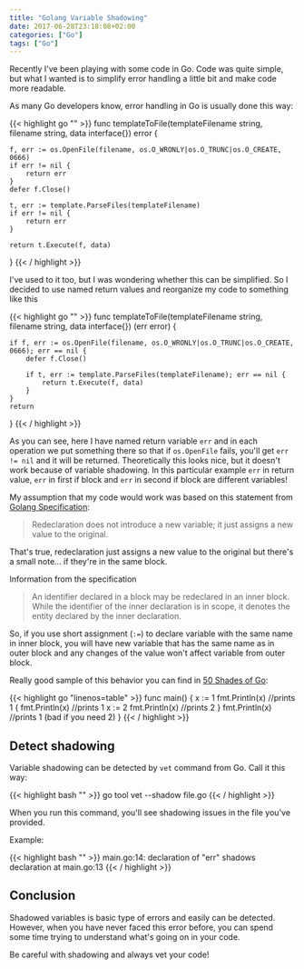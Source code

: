 ```yaml
---
title: "Golang Variable Shadowing"
date: 2017-06-28T23:18:08+02:00
categories: ["Go"]
tags: ["Go"]
---
```


Recently I've been playing with some code in Go. Code was quite simple, but what I wanted is to simplify error handling a little bit and make code more readable.

As many Go developers know, error handling in Go is usually done this way:

{{< highlight go "" >}}
func templateToFile(templateFilename string, filename string, data interface{}) error {

	f, err := os.OpenFile(filename, os.O_WRONLY|os.O_TRUNC|os.O_CREATE, 0666)
	if err != nil {
		return err
	}
	defer f.Close()

	t, err := template.ParseFiles(templateFilename)
	if err != nil {
		return err
	}

	return t.Execute(f, data)
}
{{< / highlight >}}

I've used to it too, but I was wondering whether this can be simplified. So I decided to use named return values and reorganize my code to something like this

{{< highlight go "" >}}
func templateToFile(templateFilename string, filename string, data interface{}) (err error) {

	if f, err := os.OpenFile(filename, os.O_WRONLY|os.O_TRUNC|os.O_CREATE, 0666); err == nil {
		defer f.Close()

		if t, err := template.ParseFiles(templateFilename); err == nil {
			return t.Execute(f, data)
		}
	}
	return
}
{{< / highlight >}}

As you can see, here I have named return variable `err` and in each operation we put something there so that if `os.OpenFile` fails, you'll get `err != nil` and it will be returned. Theoretically this looks nice, but it doesn't work because of variable shadowing. In this particular example `err` in return value, `err` in first if block and `err` in second if block are different variables!

My assumption that my code would work was based on this statement from [Golang Specification](https://golang.org/ref/spec):

> Redeclaration does not introduce a new variable; it just assigns a new value to the original.

That's true, redeclaration just assigns a new value to the original but there's a small note... if they're in the same block.

Information from the specification

> An identifier declared in a block may be redeclared in an inner block. While the identifier of the inner declaration is in scope, it denotes the entity declared by the inner declaration.

So, if you use short assignment (`:=`) to declare variable with the same name in inner block, you will have new variable that has the same name as in outer block and any changes of the value won't affect variable from outer block.

Really good sample of this behavior you can find in [50 Shades of Go](http://devs.cloudimmunity.com/gotchas-and-common-mistakes-in-go-golang/):

{{< highlight go "linenos=table" >}}
func main() {
    x := 1
    fmt.Println(x)     //prints 1
    {
        fmt.Println(x) //prints 1
        x := 2
        fmt.Println(x) //prints 2
    }
    fmt.Println(x)     //prints 1 (bad if you need 2)
}
{{< / highlight >}}

## Detect shadowing

Variable shadowing can be detected by `vet` command from Go. Call it this way:

{{< highlight bash "" >}}
go tool vet --shadow file.go
{{< / highlight >}}

When you run this command, you'll see shadowing issues in the file you've provided.

Example:

{{< highlight bash "" >}}
main.go:14: declaration of "err" shadows declaration at main.go:13
{{< / highlight >}}

## Conclusion

Shadowed variables is basic type of errors and easily can be detected. However, when you have never faced this error before, you can spend some time trying to understand what's going on in your code.

Be careful with shadowing and always vet your code!
